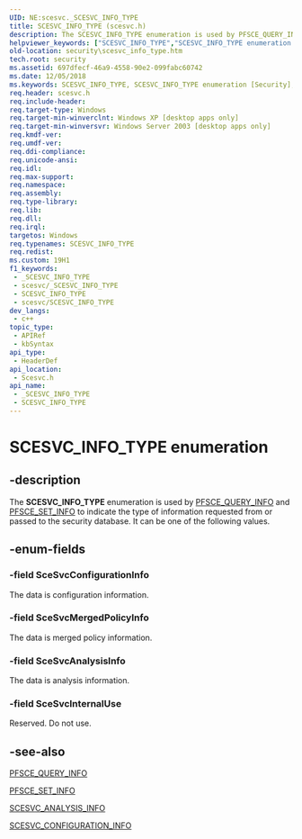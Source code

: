 ```yaml
---
UID: NE:scesvc._SCESVC_INFO_TYPE
title: SCESVC_INFO_TYPE (scesvc.h)
description: The SCESVC_INFO_TYPE enumeration is used by PFSCE_QUERY_INFO and PFSCE_SET_INFO to indicate the type of information requested from or passed to the security database. It can be one of the following values.
helpviewer_keywords: ["SCESVC_INFO_TYPE","SCESVC_INFO_TYPE enumeration [Security]","SceSvcAnalysisInfo","SceSvcConfigurationInfo","SceSvcInternalUse","SceSvcMergedPolicyInfo","_config_scesvc_info_type","scesvc/SCESVC_INFO_TYPE","scesvc/SceSvcAnalysisInfo","scesvc/SceSvcConfigurationInfo","scesvc/SceSvcInternalUse","scesvc/SceSvcMergedPolicyInfo","security.scesvc_info_type"]
old-location: security\scesvc_info_type.htm
tech.root: security
ms.assetid: 697dfecf-46a9-4558-90e2-099fabc60742
ms.date: 12/05/2018
ms.keywords: SCESVC_INFO_TYPE, SCESVC_INFO_TYPE enumeration [Security], SceSvcAnalysisInfo, SceSvcConfigurationInfo, SceSvcInternalUse, SceSvcMergedPolicyInfo, _config_scesvc_info_type, scesvc/SCESVC_INFO_TYPE, scesvc/SceSvcAnalysisInfo, scesvc/SceSvcConfigurationInfo, scesvc/SceSvcInternalUse, scesvc/SceSvcMergedPolicyInfo, security.scesvc_info_type
req.header: scesvc.h
req.include-header: 
req.target-type: Windows
req.target-min-winverclnt: Windows XP [desktop apps only]
req.target-min-winversvr: Windows Server 2003 [desktop apps only]
req.kmdf-ver: 
req.umdf-ver: 
req.ddi-compliance: 
req.unicode-ansi: 
req.idl: 
req.max-support: 
req.namespace: 
req.assembly: 
req.type-library: 
req.lib: 
req.dll: 
req.irql: 
targetos: Windows
req.typenames: SCESVC_INFO_TYPE
req.redist: 
ms.custom: 19H1
f1_keywords:
 - _SCESVC_INFO_TYPE
 - scesvc/_SCESVC_INFO_TYPE
 - SCESVC_INFO_TYPE
 - scesvc/SCESVC_INFO_TYPE
dev_langs:
 - c++
topic_type:
 - APIRef
 - kbSyntax
api_type:
 - HeaderDef
api_location:
 - Scesvc.h
api_name:
 - _SCESVC_INFO_TYPE
 - SCESVC_INFO_TYPE
---
```


# SCESVC_INFO_TYPE enumeration


## -description

The <b>SCESVC_INFO_TYPE</b> enumeration is used by 
<a href="/windows/desktop/api/scesvc/nc-scesvc-pfsce_query_info">PFSCE_QUERY_INFO</a> and 
<a href="/windows/desktop/api/scesvc/nc-scesvc-pfsce_set_info">PFSCE_SET_INFO</a> to indicate the type of information requested from or passed to the security database. It can be one of the following values.

## -enum-fields

### -field SceSvcConfigurationInfo

The data is configuration information.

### -field SceSvcMergedPolicyInfo

The data is merged policy information.

### -field SceSvcAnalysisInfo

The data is analysis information.

### -field SceSvcInternalUse

Reserved. Do not use.

## -see-also

<a href="/windows/desktop/api/scesvc/nc-scesvc-pfsce_query_info">PFSCE_QUERY_INFO</a>



<a href="/windows/desktop/api/scesvc/nc-scesvc-pfsce_set_info">PFSCE_SET_INFO</a>



<a href="/windows/win32/api/scesvc/ns-scesvc-scesvc_analysis_info">SCESVC_ANALYSIS_INFO</a>



<a href="/windows/win32/api/scesvc/ns-scesvc-scesvc_configuration_info">SCESVC_CONFIGURATION_INFO</a>

